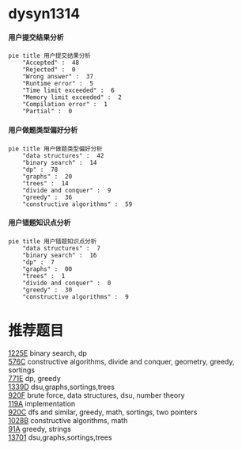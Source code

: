 # dysyn1314

<!-- tabs:start -->



#### **用户提交结果分析**

```mermaid
pie title 用户提交结果分析
    "Accepted" :  48
    "Rejected" :  0
    "Wrong answer" :  37
    "Runtime error" :  5
    "Time limit exceeded" :  6
    "Memory limit exceeded" :  2
    "Compilation error" :  1
    "Partial" :  0
```

#### **用户做题类型偏好分析**

```mermaid
pie title 用户做题类型偏好分析
    "data structures" :  42
    "binary search" :  14
    "dp" :  78
    "graphs" :  20
    "trees" :  14
    "divide and conquer" :  9
    "greedy" :  36
    "constructive algorithms" :  59
```
#### **用户错题知识点分析**

```mermaid
pie title 用户错题知识点分析
    "data structures" :  7
    "binary search" :  16
    "dp" :  7
    "graphs" :  00
    "trees" :  1
    "divide and conquer" :  0
    "greedy" :  30
    "constructive algorithms" :  9
```



<!-- tabs:end -->
# 推荐题目
[1225E](https://codeforces.com/contest/1225/problem/E)		binary search,
                        dp		  
[576C](https://codeforces.com/contest/576/problem/C)		constructive algorithms,
                        divide and conquer,
                        geometry,
                        greedy,
                        sortings		  
[771E](https://codeforces.com/contest/771/problem/E)		dp,
                        greedy		  
[1339D](https://codeforces.com/contest/1339/problem/D)		dsu,graphs,sortings,trees		  
[920F](https://codeforces.com/contest/920/problem/F)		brute force,
                        data structures,
                        dsu,
                        number theory		  
[119A](https://codeforces.com/contest/119/problem/A)		implementation		  
[920C](https://codeforces.com/contest/920/problem/C)		dfs and similar,
                        greedy,
                        math,
                        sortings,
                        two pointers		  
[1028B](https://codeforces.com/contest/1028/problem/B)		constructive algorithms,
                        math		  
[91A](https://codeforces.com/contest/91/problem/A)		greedy,
                        strings		  
[13701](https://codeforces.com/contest/1370/problem/1)		dsu,graphs,sortings,trees		  
